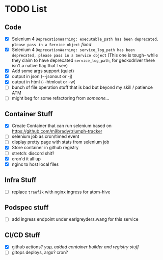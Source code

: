 # TODO List

## Code
- [x] Selenium 4 `DeprecationWarning: executable_path has been deprecated, please pass in a Service object` _fixed_
- [x] Selenium 4 `DeprecationWarning: service_log_path has been deprecated, please pass in a Service object`
(This one is tough- while they claim to have deprecated `service_log_path`, for geckodriver there isn't a native flag that I see)
- [x] Add some args support (quiet)
- [x] output in json (--jsonout or -j)
- [x] output in html (--htmlout or -w)
- [ ] bunch of file operation stuff that is bad but beyond my skill / patience ATM
- [ ] might beg for some refactoring from _someone..._

## Container Stuff
- [x] Create Container that can run selenium based on https://github.com/m9brady/triumph-tracker
- [ ] selenium job as cron/timed event
- [ ] display pretty page with stats from selenium job
- [x] Store container in github registry
- [ ] stretch: discord shit?
- [x] cron'd it all up
- [x] nginx to host local files

## Infra Stuff
- [ ] replace `traefik` with nginx ingress for atom-hive

## Podspec stuff
- [ ] add ingress endpoint under earlgreyders.wang for this service

## CI/CD Stuff
- [x] github actions? _yup, added container builder and registry stuff_
- [ ] gitops deploys, argo? cron?
